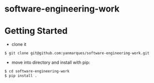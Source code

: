 # software-engineering-work

# Getting Started
- clone it
```bash
$ git clone git@github.com:yanmarques/software-engineering-work.git
```
- move into directory and install with pip:
```bash
$ cd software-engineering-work
$ pip install .
```
